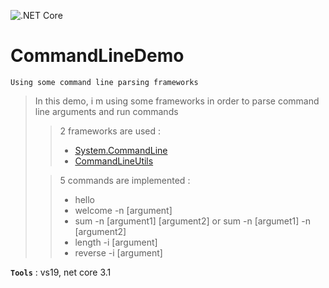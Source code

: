 ![.NET Core](https://github.com/aimenux/CommandLineDemo/workflows/.NET%20Core/badge.svg)
# CommandLineDemo
```
Using some command line parsing frameworks
```
> In this demo, i m using some frameworks in order to parse command line arguments and run commands
>> 2 frameworks are used :
>> - [System.CommandLine](https://github.com/dotnet/command-line-api)
>> - [CommandLineUtils](https://github.com/natemcmaster/CommandLineUtils)
>
>> 5 commands are implemented :
>> - hello
>> - welcome -n [argument]
>> - sum -n [argument1] [argument2] or sum -n [argumet1] -n [argument2]
>> - length -i [argument]
>> - reverse -i [argument]

**`Tools`** : vs19, net core 3.1